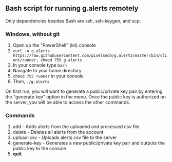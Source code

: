 
## Bash script for running g.alerts remotely

Only dependencies besides Bash are ssh, ssh-keygen, and scp.

### Windows, without git

1. Open up the "PowerShell" (lol) console
1. `curl -o g.alerts https://raw.githubusercontent.com/pixelsnob/g.alerts/master/bin/client/runner; chmod 755 g.alerts`
1. In your console type `bash`
1. Navigate to your home directory
1. `chmod 755 runner` in your console
1. Then, `./g.alerts`

On first run, you will want to generate a public/private key pair by entering the "generate key" option in the menu. Once the public key is authorized on the server, you will be able to access the other commands.

### Commands

1. add - Adds alerts from the uploaded and processed csv file
2. delete - Deletes all alerts from the account
3. upload-csv - Uploads alerts csv file to the server
4. generate-key - Generates a new public/private key pair and outputs the public key to the console
5. **quit**
